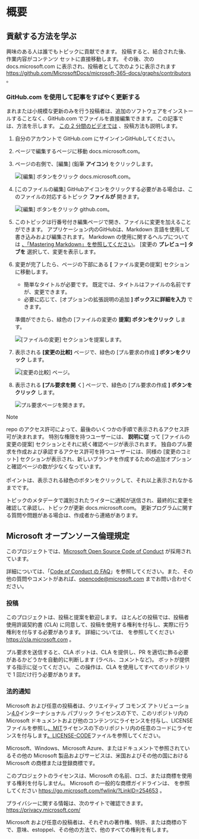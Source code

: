 # <a name="overview"></a>概要

## <a name="learn-how-to-contribute"></a>貢献する方法を学ぶ

興味のある人は誰でもトピックに貢献できます。 投稿すると、結合された後、作業内容がコンテンツ セットに直接移動します。 その後、次の docs.microsoft.com に表示され、投稿者として次のように表示されます <https://github.com/MicrosoftDocs/microsoft-365-docs/graphs/contributors> 。

### <a name="quickly-update-an-article-using-githubcom"></a>GitHub.com を使用して記事をすばやく更新する

まれまたは小規模な更新のみを行う投稿者は、追加のソフトウェアをインストールすることなく、GitHub.com でファイルを直接編集できます。 この記事では、方法を示します。 [この 2 分間のビデオでは](https://www.microsoft.com/videoplayer/embed/RE1XQTG) 、投稿方法も説明します。

1. 自分のアカウントで GitHub.com にサインインGitHubしてください。
2. ページで編集するページに移動 docs.microsoft.com。
3. ページの右側で、[編集] (鉛筆 **アイコン)** をクリックします。

   ![[編集] ボタンをクリック docs.microsoft.com。](microsoft-365/media/quick-update-edit.png)

4. [このファイルの編集] GitHubアイコンをクリックする必要がある場合は、このファイルの対応するトピック **ファイルが** 開きます。

   ![[編集] ボタンをクリック github.com。](microsoft-365/media/quick-update-github.png)

5. このトピックは行番号付き編集ページで開き、ファイルに変更を加えることができます。 アプリケーション内のGitHubは、Markdown 言語を使用して書き込みおよび編集されます。 Markdown の使用に関するヘルプについては [、「Mastering Markdown」を参照してください](https://guides.github.com/features/mastering-markdown/)。 [変更の **プレビュー] タブを** 選択して、変更を表示します。

6. 変更が完了したら、ページの下部にある **[** ファイル変更の提案] セクションに移動します。

   - 簡単なタイトルが必要です。 既定では、タイトルはファイルの名前ですが、変更できます。
   - 必要に応じて、[オプションの拡張説明の追加 **] ボックスに詳細を入力** できます。

   準備ができたら、緑色の [ファイルの変更の **提案] ボタンをクリック** します。

   ![[ファイルの変更] セクションを提案します。](microsoft-365/media/propose-file-change.png)

7. 表示される **[変更の比較]** ページで、緑色の [プル要求の作成 **] ボタンをクリック** します。

   ![[変更の比較] ページ。](microsoft-365/media/comparing-changes-page.png)

8. 表示される **[プル要求を開** く] ページで、緑色の [プル要求の作成 **] ボタンをクリック** します。

   ![プル要求ページを開きます。](microsoft-365/media/open-a-pull-request-page.png)

> [!NOTE]
> repo のアクセス許可によって、最後のいくつかの手順で表示されるアクセス許可が決まれます。 特別な権限を持つユーザーには、 **説明に従** って [ファイルの変更の提案] セクションとそれに続く確認ページが表示されます。 独自のプル要求を作成および承認するアクセス許可を持つユーザーには、同様の [変更のコミット] セクションが表示され、新しいブランチを作成するための追加オプションと確認ページの数が少なくなっています。<br/><br/>ポイントは、表示される緑色のボタンをクリックして、それ以上表示されなかるまでです。

トピックのメタデータで識別されたライターに通知が送信され、最終的に変更を確認して承認し、トピックが更新 docs.microsoft.com。 更新プログラムに関する質問や問題がある場合は、作成者から連絡があります。

## <a name="microsoft-open-source-code-of-conduct"></a>Microsoft オープンソース倫理規定

このプロジェクトでは、[Microsoft Open Source Code of Conduct](https://opensource.microsoft.com/codeofconduct/) が採用されています。

詳細については、「[Code of Conduct の FAQ](https://opensource.microsoft.com/codeofconduct/faq/)」を参照してください。また、その他の質問やコメントがあれば、[opencode@microsoft.com](mailto:opencode@microsoft.com) までお問い合わせください。

### <a name="contributing"></a>投稿

このプロジェクトは、投稿と提案を歓迎します。  ほとんどの投稿では、投稿者使用許諾契約書 (CLA) に同意して、投稿を使用する権利を付与し、実際に行う権利を付与する必要があります。 詳細については、 を参照してください <https://cla.microsoft.com> 。

プル要求を送信すると、CLA ボットは、CLA を提供し、PR を適切に飾る必要があるかどうかを自動的に判断します (ラベル、コメントなど)。 ボットが提供する指示に従ってください。 この操作は、CLA を使用してすべてのリポジトリで 1 回だけ行う必要があります。

### <a name="legal-notices"></a>法的通知

Microsoft および任意の投稿者は、クリエイティブ コモンズ アトリビューション[4.0](https://creativecommons.org/licenses/by/4.0/legalcode)インターナショナル パブリック ライセンスの下で、このリポジトリ内の[](LICENSE)Microsoft ドキュメントおよび他のコンテンツにライセンスを付与し、LICENSE ファイルを参照し[、MIT](https://opensource.org/licenses/MIT)ライセンスの下のリポジトリ内の任意のコードにライセンスを付与します[。LICENSE-CODE](LICENSE-CODE)ファイルを参照してください。

Microsoft、Windows、Microsoft Azure、またはドキュメントで参照されているその他の Microsoft 製品およびサービスは、米国およびその他の国における Microsoft の商標または登録商標です。

このプロジェクトのライセンスは、Microsoft の名前、ロゴ、または商標を使用する権利を付与しません。 Microsoft の一般的な商標ガイドラインは、 を参照してください <https://go.microsoft.com/fwlink/?LinkID=254653> 。

プライバシーに関する情報は、次のサイトで確認できます。 <https://privacy.microsoft.com/>

Microsoft および任意の投稿者は、それぞれの著作権、特許、または商標の下で、意味、estoppel、その他の方法で、他のすべての権利を有します。
